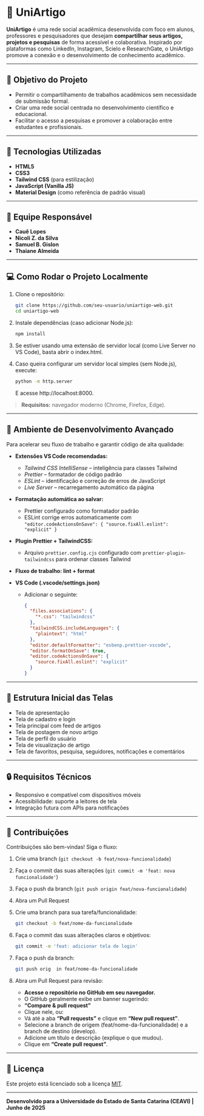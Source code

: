 # 🧠 UniArtigo

**UniArtigo** é uma rede social acadêmica desenvolvida com foco em alunos, professores e pesquisadores que desejam **compartilhar seus artigos, projetos e pesquisas** de forma acessível e colaborativa. Inspirado por plataformas como LinkedIn, Instagram, Scielo e ResearchGate, o UniArtigo promove a conexão e o desenvolvimento de conhecimento acadêmico.

---

## 🎯 Objetivo do Projeto

- Permitir o compartilhamento de trabalhos acadêmicos sem necessidade de submissão formal.
- Criar uma rede social centrada no desenvolvimento científico e educacional.
- Facilitar o acesso a pesquisas e promover a colaboração entre estudantes e profissionais.

---

## 🧰 Tecnologias Utilizadas

- **HTML5**
- **CSS3**
- **Tailwind CSS** (para estilização)
- **JavaScript (Vanilla JS)**
- **Material Design** (como referência de padrão visual)

---

## 👥 Equipe Responsável

- **Cauê Lopes**
- **Nicoli Z. da Silva**
- **Samuel B. Gislon**
- **Thaiane Almeida**

---

## 💻 Como Rodar o Projeto Localmente

1. Clone o repositório:
   ```bash
   git clone https://github.com/seu-usuario/uniartigo-web.git
   cd uniartigo-web
   ```
2. Instale dependências (caso adicionar Node.js):
   ```bash
   npm install
   ```
3. Se estiver usando uma extensão de servidor local (como Live Server no VS Code), basta abrir o index.html.

4. Caso queira configurar um servidor local simples (sem Node.js), execute:
   ```bash
   python -m http.server
   ```
   E acesse http://localhost:8000.

> **Requisitos:** navegador moderno (Chrome, Firefox, Edge).

---

## 🧰 Ambiente de Desenvolvimento Avançado

Para acelerar seu fluxo de trabalho e garantir código de alta qualidade:

- **Extensões VS Code recomendadas:**
  - _Tailwind CSS IntelliSense_ – inteligência para classes Tailwind
  - _Prettier_ – formatador de código padrão
  - _ESLint_ – identificação e correção de erros de JavaScript
  - _Live Server_ – recarregamento automático da página

- **Formatação automática ao salvar:**
  - Prettier configurado como formatador padrão
  - ESLint corrige erros automaticamente com `"editor.codeActionsOnSave": { "source.fixAll.eslint": "explicit" }`

- **Plugin Prettier + TailwindCSS:**
  - Arquivo `prettier.config.cjs` configurado com `prettier-plugin-tailwindcss` para ordenar classes Tailwind

- **Fluxo de trabalho: lint + format**

- **VS Code (.vscode/settings.json)**
  - Adicionar o seguinte:

    ```json
    {
      "files.associations": {
        "*.css": "tailwindcss"
      },
      "tailwindCSS.includeLanguages": {
        "plaintext": "html"
      },
      "editor.defaultFormatter": "esbenp.prettier-vscode",
      "editor.formatOnSave": true,
      "editor.codeActionsOnSave": {
        "source.fixAll.eslint": "explicit"
      }
    }
    ```

---

## 📄 Estrutura Inicial das Telas

- Tela de apresentação
- Tela de cadastro e login
- Tela principal com feed de artigos
- Tela de postagem de novo artigo
- Tela de perfil do usuário
- Tela de visualização de artigo
- Tela de favoritos, pesquisa, seguidores, notificações e comentários

---

## 🔒 Requisitos Técnicos

- Responsivo e compatível com dispositivos móveis
- Acessibilidade: suporte a leitores de tela
- Integração futura com APIs para notificações

---

## 📢 Contribuições

Contribuições são bem-vindas! Siga o fluxo:

1. Crie uma branch (`git checkout -b feat/nova-funcionalidade`)
2. Faça o commit das suas alterações (`git commit -m 'feat: nova funcionalidade'`)
3. Faça o push da branch (`git push origin feat/nova-funcionalidade`)
4. Abra um Pull Request

5. Crie uma branch para sua tarefa/funcionalidade:

   ```bash
   git checkout -b feat/nome-da-funcionalidade
   ```

6. Faça o commit das suas alterações claros e objetivos:

   ```bash
   git commit -m 'feat: adicionar tela de login'
   ```

7. Faça o push da branch:

   ```bash
   git push orig  in feat/nome-da-funcionalidade
   ```

8. Abra um Pull Request para revisão:
   - **Acesse o repositório no GitHub em seu navegador.**
   - O GitHub geralmente exibe um banner sugerindo:
   - **“Compare & pull request”**
   - Clique nele, ou:
   - Vá até a aba **“Pull requests”** e clique em **“New pull request”**.
   - Selecione a branch de origem (feat/nome-da-funcionalidade) e a branch de destino (develop).
   - Adicione um título e descrição (explique o que mudou).
   - Clique em **“Create pull request”**.

---

## 📄 Licença

Este projeto está licenciado sob a licença [MIT](LICENSE).

---

**Desenvolvido para a Universidade do Estado de Santa Catarina (CEAVI) | Junho de 2025**
